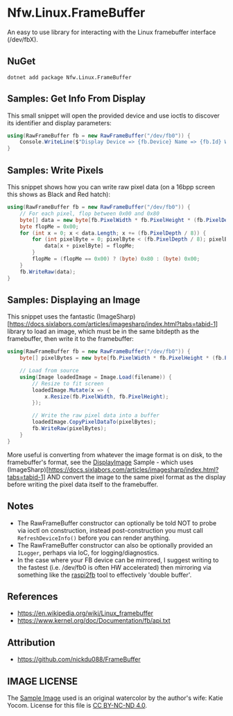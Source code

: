 # Nfw.Linux.FrameBuffer

An easy to use library for interacting with the Linux framebuffer interface (/dev/fbX).

## NuGet

```dotnet add package Nfw.Linux.FrameBuffer```

## Samples: Get Info From Display

This small snippet will open the provided device and use ioctls to discover its identifier and display parameters:

```csharp
using(RawFrameBuffer fb = new RawFrameBuffer("/dev/fb0")) {
    Console.WriteLine($"Display Device => {fb.Device} Name => {fb.Id} Width => {fb.PixelWidth} Height => {fb.PixelHeight} Bpp => {fb.PixelDepth}");
}
```

## Samples: Write Pixels

This snippet shows how you can write raw pixel data (on a 16bpp screen this shows as Black and Red hatch):

```csharp
using(RawFrameBuffer fb = new RawFrameBuffer("/dev/fb0")) {                
    // For each pixel, flop between 0x00 and 0x80
    byte[] data = new byte[fb.PixelWidth * fb.PixelHeight * (fb.PixelDepth / 8)];
    byte flopMe = 0x00;
    for (int x = 0; x < data.Length; x += (fb.PixelDepth / 8)) {
        for (int pixelByte = 0; pixelByte < (fb.PixelDepth / 8); pixelByte++) {
            data[x + pixelByte] = flopMe;                    
        }
        flopMe = (flopMe == 0x00) ? (byte) 0x80 : (byte) 0x00;
    }
    fb.WriteRaw(data);    
}
```

## Samples: Displaying an Image

This snippet uses the fantastic (ImageSharp)[https://docs.sixlabors.com/articles/imagesharp/index.html?tabs=tabid-1] library to load an image, which must be in the same bitdepth as the framebuffer, then write it to the framebuffer:

```csharp
using(RawFrameBuffer fb = new RawFrameBuffer("/dev/fb0")) {                
    byte[] pixelBytes = new byte[fb.PixelWidth * fb.PixelHeight * (fb.PixelDepth / 8)];

    // Load from source
    using(Image loadedImage = Image.Load(filename)) {
        // Resize to fit screen
        loadedImage.Mutate(x => {            
            x.Resize(fb.PixelWidth, fb.PixelHeight);            
        });

        // Write the raw pixel data into a buffer
        loadedImage.CopyPixelDataTo(pixelBytes);
        fb.WriteRaw(pixelBytes);
    }
}
```

More useful is converting from whatever the image format is on disk, to the framebuffer's format, see the [DisplayImage](https://github.com/nate-yocom/Nfw.Linux.FrameBuffer/tree/main/samples/DisplayImage) Sample - which uses (ImageSharp)[https://docs.sixlabors.com/articles/imagesharp/index.html?tabs=tabid-1] AND convert the image to the same pixel format as the display before writing the pixel data itself to the framebuffer. 

## Notes

- The RawFrameBuffer constructor can optionally be told NOT to probe via ioctl on construction, instead post-construction you must call ```RefreshDeviceInfo()``` before you can render anything.
- The RawFrameBuffer constructor can also be optionally provided an ```ILogger```, perhaps via IoC, for logging/diagnostics.
- In the case where your FB device can be mirrored, I suggest writing to the fastest (i.e. /dev/fb0 is often HW accelerated) then mirroring via something like the [raspi2fb](https://github.com/AndrewFromMelbourne/raspi2fb) tool to effectively 'double buffer'.


## References
- https://en.wikipedia.org/wiki/Linux_framebuffer
- https://www.kernel.org/doc/Documentation/fb/api.txt

## Attribution
- https://github.com/nickdu088/FrameBuffer

## IMAGE LICENSE

The [Sample Image](https://github.com/nate-yocom/Nfw.Linux.FrameBuffer/blob/main/samples/DisplayImage/images/fall-leaf-keyocom.jpg) used is an original watercolor by the author's wife: Katie Yocom.  License for this file is [CC BY-NC-ND 4.0](https://creativecommons.org/licenses/by-nc-nd/4.0/).
